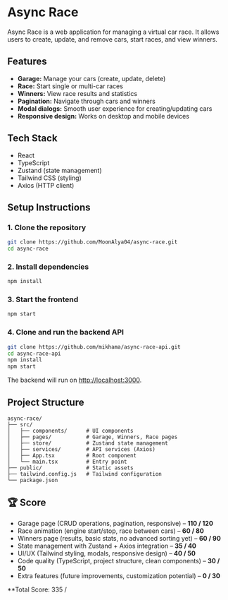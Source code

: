 # Async Race

Async Race is a web application for managing a virtual car race. It allows users to create, update, and remove cars, start races, and view winners.

## Features

- **Garage:** Manage your cars (create, update, delete)
- **Race:** Start single or multi-car races
- **Winners:** View race results and statistics
- **Pagination:** Navigate through cars and winners
- **Modal dialogs:** Smooth user experience for creating/updating cars
- **Responsive design:** Works on desktop and mobile devices

## Tech Stack

- React
- TypeScript
- Zustand (state management)
- Tailwind CSS (styling)
- Axios (HTTP client)

## Setup Instructions

### 1. Clone the repository

```bash
git clone https://github.com/MoonAlya04/async-race.git
cd async-race
```

### 2. Install dependencies

```bash
npm install
```

### 3. Start the frontend

```bash
npm start
```

### 4. Clone and run the backend API

```bash
git clone https://github.com/mikhama/async-race-api.git
cd async-race-api
npm install
npm start
```

The backend will run on [http://localhost:3000](http://localhost:3000).

## Project Structure

```
async-race/
├── src/
│   ├── components/      # UI components
│   ├── pages/           # Garage, Winners, Race pages
│   ├── store/           # Zustand state management
│   ├── services/        # API services (Axios)
│   ├── App.tsx          # Root component
│   └── main.tsx         # Entry point
├── public/              # Static assets
├── tailwind.config.js   # Tailwind configuration
└── package.json
```

## 🏆 Score

- Garage page (CRUD operations, pagination, responsive) – **110 / 120**
- Race animation (engine start/stop, race between cars) – **60 / 80**
- Winners page (results, basic stats, no advanced sorting yet) – **60 / 90**
- State management with Zustand + Axios integration – **35 / 40**
- UI/UX (Tailwind styling, modals, responsive design) – **40 / 50**
- Code quality (TypeScript, project structure, clean components) – **30 / 50**
- Extra features (future improvements, customization potential) – **0 / 30**

\*\*Total Score: 335 /
